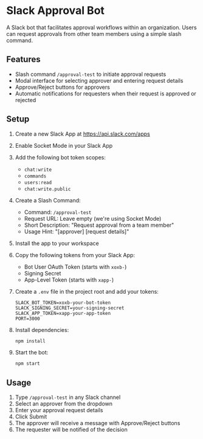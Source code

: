 # Slack Approval Bot

A Slack bot that facilitates approval workflows within an organization. Users can request approvals from other team members using a simple slash command.

## Features

- Slash command `/approval-test` to initiate approval requests
- Modal interface for selecting approver and entering request details
- Approve/Reject buttons for approvers
- Automatic notifications for requesters when their request is approved or rejected

## Setup

1. Create a new Slack App at https://api.slack.com/apps
2. Enable Socket Mode in your Slack App
3. Add the following bot token scopes:
   - `chat:write`
   - `commands`
   - `users:read`
   - `chat:write.public`

4. Create a Slash Command:
   - Command: `/approval-test`
   - Request URL: Leave empty (we're using Socket Mode)
   - Short Description: "Request approval from a team member"
   - Usage Hint: "[approver] [request details]"

5. Install the app to your workspace

6. Copy the following tokens from your Slack App:
   - Bot User OAuth Token (starts with `xoxb-`)
   - Signing Secret
   - App-Level Token (starts with `xapp-`)

7. Create a `.env` file in the project root and add your tokens:
   ```
   SLACK_BOT_TOKEN=xoxb-your-bot-token
   SLACK_SIGNING_SECRET=your-signing-secret
   SLACK_APP_TOKEN=xapp-your-app-token
   PORT=3000
   ```

8. Install dependencies:
   ```bash
   npm install
   ```

9. Start the bot:
   ```bash
   npm start
   ```

## Usage

1. Type `/approval-test` in any Slack channel
2. Select an approver from the dropdown
3. Enter your approval request details
4. Click Submit
5. The approver will receive a message with Approve/Reject buttons
6. The requester will be notified of the decision

